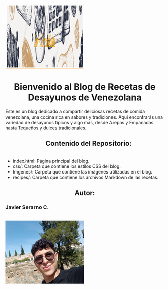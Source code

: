 <img src="/Imagenes/Header%20Blog.png" width="250" height="200">
<h1 align= center>Bienvenido al Blog de Recetas de Desayunos de Venezolana</h1>

<p>Este es un blog dedicado a compartir deliciosas recetas de comida venezolana, una cocina rica en sabores y tradiciones. Aquí encontrarás una variedad de desayunos típicos y algo más, desde Arepas y Empanadas hasta Tequeños y dulces tradicionales.</p>

<ul>
<h2 align= center>Contenido del Repositorio:</h2>
<br>
<li>index.html: Página principal del blog.</li>
<li>css/: Carpeta que contiene los estilos CSS del blog.</li>
<li>Imgenes/: Carpeta que contiene las imágenes utilizadas en el blog.</li>
<li>recipes/: Carpeta que contiene los archivos Markdown de las recetas.</li>
</ul>

<h2 align=center>Autor:</h2>

<h3><strong align=center>Javier Serarno C.</strong></h3>
<br>
<img src="/Imagenes/javi.jpg" width="250" height="200">
